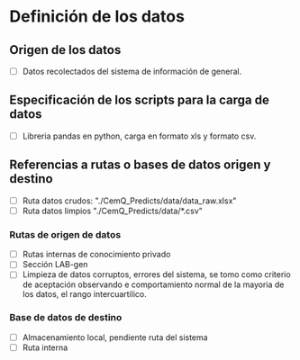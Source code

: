 
# Definición de los datos

## Origen de los datos

- [ ] Datos recolectados del sistema de información de general. 

## Especificación de los scripts para la carga de datos

- [ ] Libreria pandas en python, carga en formato xls y formato csv. 

## Referencias a rutas o bases de datos origen y destino

- [ ] Ruta datos crudos: "./CemQ_Predicts/data/data_raw.xlsx"
- [ ] Ruta datos limpios "./CemQ_Predicts/data/*.csv"

### Rutas de origen de datos

- [ ] Rutas internas de conocimiento privado
- [ ] Sección LAB-gen
- [ ] Limpieza de datos corruptos, errores del sistema, se tomo como criterio de aceptación observando e comportamiento normal de la mayoria de los datos, el rango intercuartilico. 

### Base de datos de destino

- [ ] Almacenamiento local, pendiente ruta del sistema
- [ ] Ruta interna
